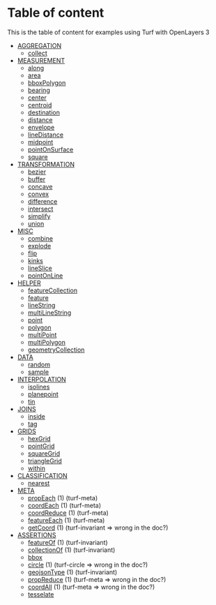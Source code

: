 # Table of content

This is the table of content for examples using Turf with OpenLayers 3

* [AGGREGATION](aggregation/README.md)
    * [collect](aggregation/collect.md)
* [MEASUREMENT](measurement/README.md)
    * [along](measurement/along.md)
    * [area](measurement/area.md)
    * [bboxPolygon](measurement/bboxPolygon.md)
    * [bearing](measurement/bearing.md)
    * [center](measurement/center.md)
    * [centroid](measurement/centroid.md)
    * [destination](measurement/destination.md)
    * [distance](measurement/distance.md)
    * [envelope](measurement/envelope.md)
    * [lineDistance](measurement/lineDistance.md)
    * [midpoint](measurement/midpoint.md)
    * [pointOnSurface](measurement/pointOnSurface.md)
    * [square](measurement/square.md)
* [TRANSFORMATION](transformation/README.md)
    * [bezier](transformation/bezier.md)
    * [buffer](transformation/buffer.md)
    * [concave](transformation/concave.md)
    * [convex](transformation/convex.md)
    * [difference](transformation/difference.md)
    * [intersect](transformation/intersect.md)
    * [simplify](transformation/simplify.md)
    * [union](transformation/union.md)
* [MISC](misc/README.md)
    * [combine](misc/combine.md)
    * [explode](misc/explode.md)
    * [flip](misc/flip.md)
    * [kinks](misc/kinks.md)
    * [lineSlice](misc/lineSlice.md)
    * [pointOnLine](misc/pointOnLine.md)
* [HELPER](helper/README.md)
    * [featureCollection](helper/featureCollection.md)
    * [feature](helper/feature.md)
    * [lineString](helper/lineString.md)
    * [multiLineString](helper/multiLineString.md)
    * [point](helper/point.md)
    * [polygon](helper/polygon.md)
    * [multiPoint](helper/multiPoint.md)
    * [multiPolygon](helper/multiPolygon.md)
    * [geometryCollection](helper/geometryCollection.md)
* [DATA](data/README.md)
    * [random](data/random.md)
    * [sample](data/sample.md)
* [INTERPOLATION](interpolation/README.md)
    * [isolines](interpolation/isolines.md)
    * [planepoint](interpolation/planepoint.md)
    * [tin](interpolation/tin.md)
* [JOINS](joins/README.md)
    * [inside](joins/inside.md)
    * [tag](joins/tag.md)
* [GRIDS](grids/README.md)
    * [hexGrid](grids/hexGrid.md)
    * [pointGrid](grids/pointGrid.md)
    * [squareGrid](grids/squareGrid.md)
    * [triangleGrid](grids/triangleGrid.md)
    * [within](grids/within.md)
* [CLASSIFICATION](classification/README.md)
    * [nearest](classification/nearest.md)
* [META](meta/README.md)
    * [propEach](meta/propEach.md) (1) (turf-meta)
    * [coordEach](meta/coordEach.md) (1) (turf-meta)
    * [coordReduce](meta/coordReduce.md) (1) (turf-meta)
    * [featureEach](meta/featureEach.md) (1) (turf-meta)
    * [getCoord](meta/getCoord.md) (1) (turf-invariant => wrong in the doc?)
* [ASSERTIONS](assertions/README.md)
    * [featureOf](assertions/featureOf.md) (1) (turf-invariant)
    * [collectionOf](assertions/collectionOf.md) (1) (turf-invariant)
    * [bbox](assertions/bbox.md)
    * [circle](assertions/circle.md) (1) (turf-circle => wrong in the doc?)
    * [geojsonType](assertions/geojsonType.md) (1) (turf-invariant)
    * [propReduce](assertions/propReduce.md) (1) (turf-meta => wrong in the doc?)
    * [coordAll](assertions/coordAll.md) (1) (turf-meta => wrong in the doc?)
    * [tesselate](assertions/tesselate.md)
